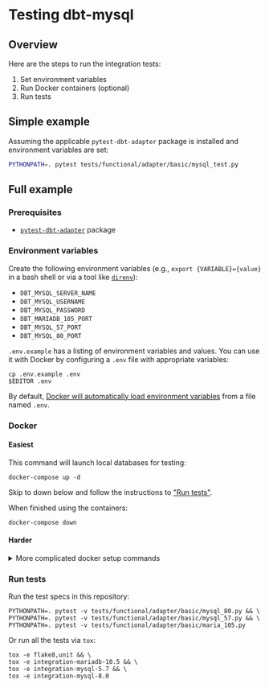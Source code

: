 # Testing dbt-mysql

## Overview

Here are the steps to run the integration tests:
1. Set environment variables
1. Run Docker containers (optional)
1. Run tests

## Simple example

Assuming the applicable `pytest-dbt-adapter` package is installed and environment variables are set:
```bash
PYTHONPATH=. pytest tests/functional/adapter/basic/mysql_test.py
```

## Full example

### Prerequisites
- [`pytest-dbt-adapter`](https://github.com/dbt-labs/dbt-adapter-tests) package

### Environment variables

Create the following environment variables (e.g., `export {VARIABLE}={value}` in a bash shell or via a tool like [`direnv`](https://direnv.net/)):
* `DBT_MYSQL_SERVER_NAME`
* `DBT_MYSQL_USERNAME`
* `DBT_MYSQL_PASSWORD`
* `DBT_MARIADB_105_PORT`
* `DBT_MYSQL_57_PORT`
* `DBT_MYSQL_80_PORT`

`.env.example` has a listing of environment variables and values. You can use it with Docker by configuring a `.env` file with appropriate variables:

```shell
cp .env.example .env
$EDITOR .env
```

By default, [Docker will automatically load environment variables](https://docs.docker.com/compose/env-file/) from a file named `.env`.

### Docker

#### Easiest

This command will launch local databases for testing:
```shell
docker-compose up -d
```

Skip to down below and follow the instructions to ["Run tests"](#run-tests).

When finished using the containers:
```shell
docker-compose down
```

#### Harder

<details>
  <summary>More complicated docker setup commands</summary>

[Here](https://medium.com/@crmcmullen/how-to-run-mysql-in-a-docker-container-on-macos-with-persistent-local-data-58b89aec496a) is one guide on "How to Run MySQL in a Docker Container on macOS with Persistent Local Data".

In the docker commands below, the default MySQL username is `root` and the default server name is `localhost`. If they are used unaltered, then you should set the following environment variable values:
```
DBT_MYSQL_SERVER_NAME=localhost
DBT_MYSQL_USERNAME=root
```

If you use any bash special characters in your password (like `$`), then you will need to escape them (like `DBT_MYSQL_PASSWORD=pas\$word` instead of `DBT_MYSQL_PASSWORD=pas$word`).

#### MySQL 8.0
`docker run --name mysql8.0 --net dev-network -v /Users/YOUR_USERNAME/Develop/mysql_data/8.0:/var/lib/mysql -p 3306:3306 -d -e MYSQL_ROOT_PASSWORD=$DBT_MYSQL_PASSWORD mysql:8.0`

#### MySQL 5.7

Contents of `/Users/YOUR_USERNAME/Develop/mysql_data/5.7/my.cnf`:
```
[mysqld]
explicit_defaults_for_timestamp = true
sql_mode = "ONLY_FULL_GROUP_BY,STRICT_TRANS_TABLES,NO_ZERO_IN_DATE,ALLOW_INVALID_DATES,ERROR_FOR_DIVISION_BY_ZERO,NO_AUTO_CREATE_USER,NO_ENGINE_SUBSTITUTION"
```

`docker run --name mysql5.7 --net dev-network -v /Users/YOUR_USERNAME/Develop/mysql_data/5.7:/var/lib/mysql -v /Users/YOUR_USERNAME/Develop/mysql_data/5.7/my.cnf:/etc/my.cnf -p 3307:3306 -d -e MYSQL_ROOT_PASSWORD=$DBT_MYSQL_PASSWORD mysql:5.7`

</details>

### Run tests

Run the test specs in this repository:
```shell
PYTHONPATH=. pytest -v tests/functional/adapter/basic/mysql_80.py && \
PYTHONPATH=. pytest -v tests/functional/adapter/basic/mysql_57.py && \
PYTHONPATH=. pytest -v tests/functional/adapter/basic/maria_105.py
```

Or run all the tests via `tox`:
```shell
tox -e flake8,unit && \
tox -e integration-mariadb-10.5 && \
tox -e integration-mysql-5.7 && \
tox -e integration-mysql-8.0
```
